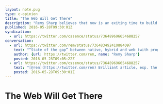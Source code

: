 ```yaml
---
layout: note.pug
type: c-opinion
title: "The Web Will Get There"
description: "Remy Sharp believes that now is an exiting time to build for the web."
published: 2016-05-28T09:30:01Z
syndication:
  - url: https://twitter.com/cssence/status/736489696654688257
conversation:
  - url: https://twitter.com/rem/status/736483492410884097
    text: "“State of the gap” between native, hybrid and web (with progressive web apps)."
    author: {url: https://twitter.com/rem, name: "Remy Sharp"}
    posted: 2016-05-28T09:05:22Z
  - url: https://twitter.com/cssence/status/736489696654688257
    text: "[@rem](https://twitter.com/rem) Brilliant article, esp. the demos! I myself can’t wait to close the gap and “escape the tab” [cssence.com/blog/2016-05-beyond-progressive-web-apps](https://cssence.com/2016/beyond-progressive-web-apps)"
    posted: 2016-05-28T09:30:01Z
---
```


# The Web Will Get There
